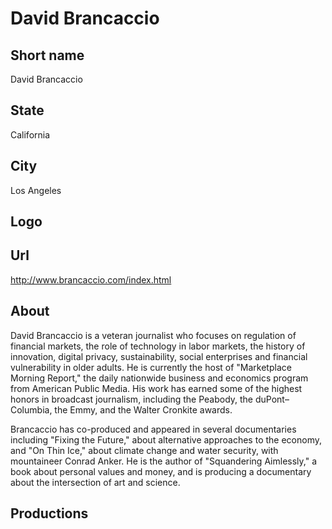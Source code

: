 # David Brancaccio

## Short name

David Brancaccio

## State

California

## City

Los Angeles

## Logo

## Url

http://www.brancaccio.com/index.html

## About

David Brancaccio is a veteran journalist who focuses on regulation of financial markets, the role of technology in labor markets, the history of innovation, digital privacy, sustainability, social enterprises and financial vulnerability in older adults. He is currently the host of "Marketplace Morning Report," the daily nationwide business and economics program from American Public Media. His work has earned some of the highest honors in broadcast journalism, including the Peabody, the duPont–Columbia, the Emmy, and the Walter Cronkite awards. 

Brancaccio has co-produced and appeared in several documentaries including "Fixing the Future," about alternative approaches to the economy, and "On Thin Ice," about climate change and water security, with mountaineer Conrad Anker. He is the author of "Squandering Aimlessly," a book about personal values and money, and is producing a documentary about the intersection of art and science. 

## Productions
